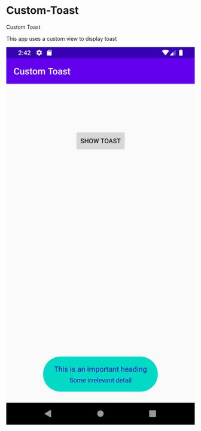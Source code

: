 # Custom-Toast
Custom Toast

This app uses a custom view to display toast

![Screenshot](app/src/main/res/mipmap-mdpi/Screenshot.png)